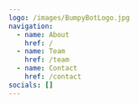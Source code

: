 ```yaml
---
logo: /images/BumpyBotLogo.jpg
navigation:
  - name: About
    href: /
  - name: Team
    href: /team
  - name: Contact
    href: /contact
socials: []
---
```

